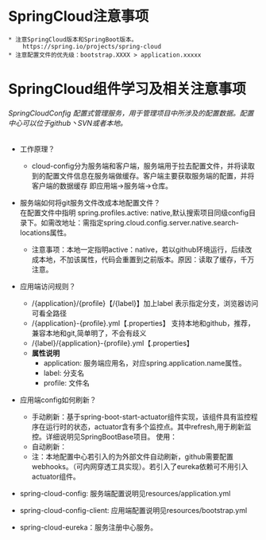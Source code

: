 # SpringCloud注意事项
    * 注意SpringCloud版本和SpringBoot版本。
        https://spring.io/projects/spring-cloud
    * 注意配置文件的优先级：bootstrap.XXXX > application.xxxxx
        
    
# SpringCloud组件学习及相关注意事项
###### SpringCloudConfig 配置式管理服务，用于管理项目中所涉及的配置数据。配置中心可以位于github丶SVN或者本地。

   * 工作原理？
        * cloud-config分为服务端和客户端，服务端用于拉去配置文件，并将读取到的配置文件信息在服务端做缓存。客户端主要获取服务端的配置，并将客户端的数据缓存
        即应用端->服务端->仓库。
        
   * 服务端如何将git服务文件改成本地配置文件？
        <br>在配置文件中指明 spring.profiles.active: native,默认搜索项目同级config目录下。如需改地址：需指定spring.cloud.config.server.native.search-locations属性。
        * 注意事项：本地一定指明active：native，若以github环境运行，后续改成本地，不加该属性，代码会重置到之前版本。原因：读取了缓存，千万注意。
   * 应用端访问规则？
        * /{application}/{profile}【/{label}】加上label 表示指定分支，浏览器访问可看全路径<br>  
        * /{application}-{profile}.yml【.properties】 支持本地和github，推荐，兼容本地和git,简单明了，不会有歧义 <br> 
        * /{label}/{application}-{profile}.yml【.properties】 <br>
        * **属性说明**
            * application: 服务端应用名，对应spring.application.name属性。
            * label: 分支名
            * profile: 文件名
   * 应用端config如何刷新？
        * 手动刷新：基于spring-boot-start-actuator组件实现，该组件具有监控程序在运行时的状态，actuator含有多个监控点。其中refresh,用于刷新监控。详细说明见SpringBootBase项目。
            使用：
        * 自动刷新：
        * 注：本地配置中心若引入的为外部文件自动刷新，github需要配置webhooks。（可内网穿透工具实现）。若引入了eureka依赖可不用引入actuator组件。
   * spring-cloud-config: 服务端配置说明见resources/application.yml
   * spring-cloud-config-client: 应用端配置说明见resources/bootstrap.yml
    
 * spring-cloud-eureka：服务注册中心服务。
